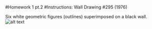 #Homework 1 pt.2
#Instructions: Wall Drawing #295 (1976)

Six white geometric figures (outlines) superimposed on a black wall.
![alt text](Sara_295.png "Description goes here")

